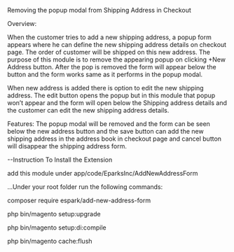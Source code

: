 Removing the popup modal from Shipping Address in Checkout 

 

Overview: 

When the customer tries to add a new shipping address, a popup form appears where he can define the new shipping address details on checkout page. The order of customer will be shipped on this new address. The purpose of this module is to remove the appearing popup on clicking +New Address button. After the pop is removed the form will appear below the button and the form works same as it performs in the popup modal. 

When new address is added there is option to edit the new shipping address. The edit button opens the popup but in this module that popup won’t appear and the form will open below the Shipping address details and the customer can edit the new shipping address details. 

 

Features: 
The popup modal will be removed and the form can be seen below the new address button and the save button can add the new shipping address in the address book in checkout page and cancel button will disappear the shipping address form. 

 
--Instruction To Install the Extension 

add this module under app/code/EparksInc/AddNewAddressForm

...Under your root folder run the following commands: 

   composer require espark/add-new-address-form 

   php bin/magento setup:upgrade

   php bin/magento setup:di:compile 

   php bin/magento cache:flush 

 

 

 

 

 

 
